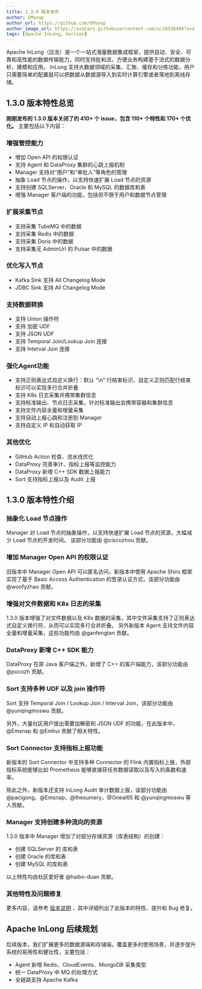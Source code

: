 ```yaml
---
title: 1.3.0 版本发布
author: EMsnap
author_url: https://github.com/EMsnap
author_image_url: https://avatars.githubusercontent.com/u/26538404?v=4
tags: [Apache InLong, Version]
---
```


Apache InLong（应龙）是一个一站式海量数据集成框架，提供自动、安全、可靠和高性能的数据传输能力，同时支持批和流，方便业务构建基于流式的数据分析、建模和应用。
InLong 支持大数据领域的采集、汇聚、缓存和分拣功能，用户只需要简单的配置就可以把数据从数据源导入到实时计算引擎或者落地到离线存储。

<!--truncate-->

## 1.3.0 版本特性总览
**刚刚发布的 1.3.0 版本关闭了约 410+ 个 issue，包含 110+ 个特性和 170+ 个优化。** 主要包括以下内容：

### 增强管控能力
- 增加 Open API 的权限认证
- 支持 Agent 和 DataProxy 集群的心跳上报机制
- Manager 支持对“用户”和“审批人”等角色的管理
- 抽象 Load 节点的操作，以支持快速扩展 Load 节点的资源
- 支持创建 SQLServer、Oracle 和 MySQL 的数据库和表
- 增强 Manager 客户端的功能，包括但不限于用户和数据节点管理


### 扩展采集节点
- 支持采集 TubeMQ 中的数据
- 支持采集 Redis 中的数据
- 支持采集 Doris 中的数据
- 支持采集无 AdminUrl 的 Pulsar 中的数据


### 优化写入节点
- Kafka Sink 支持 All Changelog Mode
- JDBC Sink 支持 All Changelog Mode

### 支持数据转换
- 支持 Union 操作符
- 支持 加密 UDF
- 支持 JSON UDF
- 支持 Temporal Join/Lookup Join 连接
- 支持 Interval Join 连接

### 强化Agent功能
- 支持正则表达式自定义换行：默认 “\n” 行结束标识，自定义正则匹配行结束标识可以实现多行合并折叠
- 支持 K8s 日志采集并携带集群信息
- 支持标准输出、节点日志采集，针对标准输出会携带容器和集群信息
- 支持文件内容全量和增量采集
- 支持自动上报心跳和注册到 Manager
- 支持自定义 IP 和自动获取 IP

### 其他优化
- GitHub Action 检查、流水线优化
- DataProxy 完善审计、指标上报等监控能力
- DataProxy 新增 C++ SDK 数据上报能力
- Sort 支持指标上报以及 Audit 上报

## 1.3.0 版本特性介绍

### 抽象化 Load 节点操作
Manager 对 Load 节点的抽象操作，以支持快速扩展 Load 节点的资源，大幅减少 Load 节点的开发时间。
该部分功能由 @ciscozhou 贡献。

### 增加 Manager Open API 的权限认证
旧版本中 Manager Open API 可以匿名访问，新版本中使用 Apache Shiro 框架实现了基于 Basic Access Authentication 的登录认证方式，该部分功能由 @woofyzhao 贡献。

### 增强对文件数据和 K8s 日志的采集
1.3.0 版本增强了对文件数据以及 K8s 数据的采集，其中文件采集支持了正则表达式自定义换行符，从而可以实现多行合并折叠。
另外新版本 Agent 支持文件内容全量和增量采集，这些功能均由 @ganfengtan 贡献。

### DataProxy 新增 C++ SDK 能力
DataProxy 在原 Java 客户端之外，新增了 C++ 的客户端能力，该部分功能由 @pocozh 贡献。

### Sort 支持多种 UDF 以及 join 操作符
Sort 支持 Temporal Join / Lookup Join / Interval Join，该部分功能由 @yunqingmoswu 贡献。

另外，大量社区用户提出需要加解密和 JSON UDF 的功能，在此版本中，@Emsnap 和 @Emhui 贡献了相关特性。

### Sort Connector 支持指标上报功能
新版本的 Sort Connector 中支持多种 Connector 的 Flink 内置指标上报，外部指标系统能够比如 Prometheus 能够直接获任务数据读取以及写入的条数和速率。

除此之外，新版本还支持 InLong Audit 审计数据上报，该部分功能由 @pacigong、@Emsnap、@thesumery，@Oneal65 和 @yunqingmoswu 等人贡献。

### Manager 支持创建多种流向的资源
1.3.0 版本中 Manager 增加了对部分存储资源（库表结构）的创建：

- 创建 SQLServer 的 库和表
- 创建 Oracle 的库和表
- 创建 MySQL 的库和表

以上特性均由社区爱好者 @haibo-duan 贡献。

### 其他特性及问题修复
更多内容，请参考 [版本说明](https://github.com/apache/inlong/blob/master/CHANGES.md) ，其中详细列出了此版本的特性、提升和 Bug 修复。

## Apache InLong 后续规划
后续版本，我们扩展更多的数据源端和存储端，覆盖更多的使用场景，并逐步提升系统的易用性和健壮性，主要包括：
- Agent 新增 Redis、CloudEvents、MongoDB 采集类型
- 统一 DataProxy 中 MQ 的处理方式
- 全链路支持 Apache Kafka
